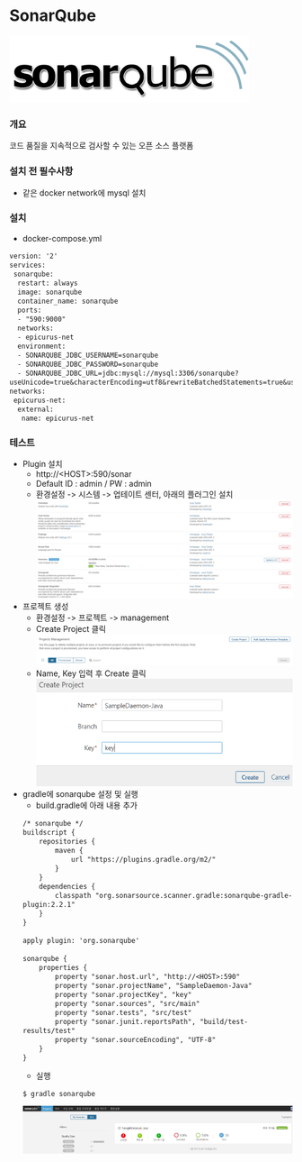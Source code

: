SonarQube
=============
![sonarqube logo](images/logo.png)

### 개요
코드 품질을 지속적으로 검사할 수 있는 오픈 소스 플랫폼

### 설치 전 필수사항
- 같은 docker network에 mysql 설치

### 설치
- docker-compose.yml
```
version: '2'
services:
 sonarqube:
  restart: always
  image: sonarqube
  container_name: sonarqube
  ports:
  - "590:9000"
  networks:
  - epicurus-net
  environment:
  - SONARQUBE_JDBC_USERNAME=sonarqube
  - SONARQUBE_JDBC_PASSWORD=sonarqube
  - SONARQUBE_JDBC_URL=jdbc:mysql://mysql:3306/sonarqube?useUnicode=true&characterEncoding=utf8&rewriteBatchedStatements=true&useConfigs=maxPerformance&useSSL=false
networks:
 epicurus-net:
  external:
   name: epicurus-net

```
### 테스트
- Plugin 설치
  - http://\<HOST\>:590/sonar
  - Default ID : admin / PW : admin
  - 환경설정 -> 시스템 -> 업테이트 센터, 아래의 플러그인 설치
  ![update center](images/update-center.png)
- 프로젝트 생성
  - 환경설정 -> 프로젝트 -> management
  - Create Project 클릭
  ![project management](images/project-management.png)
  - Name, Key 입력 후 Create 클릭
  ![create project](images/create-project.png)
- gradle에 sonarqube 설정 및 실행
  - build.gradle에 아래 내용 추가
  ```
  /* sonarqube */
  buildscript {
      repositories {
          maven {
              url "https://plugins.gradle.org/m2/"
          }
      }
      dependencies {
          classpath "org.sonarsource.scanner.gradle:sonarqube-gradle-plugin:2.2.1"
      }
  }

  apply plugin: 'org.sonarqube'

  sonarqube {
      properties {
          property "sonar.host.url", "http://<HOST>:590"
          property "sonar.projectName", "SampleDaemon-Java"
          property "sonar.projectKey", "key"
          property "sonar.sources", "src/main"
          property "sonar.tests", "src/test"
          property "sonar.junit.reportsPath", "build/test-results/test"
          property "sonar.sourceEncoding", "UTF-8"
      }
  }
  ```
  - 실행
  ```
  $ gradle sonarqube
  ```
  ![result](images/실행결과.PNG)
